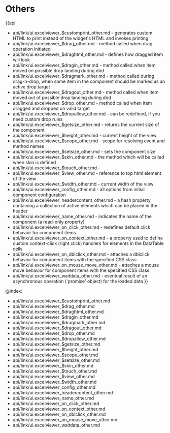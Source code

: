 Others
=======

{{api
- api/link/ui.excelviewer_$customprint_other.md - generates custom HTML to print instead of the widget's HTML and invokes printing
- api/link/ui.excelviewer_$drag_other.md - method called when drag operation initiated
- api/link/ui.excelviewer_$draghtml_other.md - defines how dragged item will look
- api/link/ui.excelviewer_$dragin_other.md - method called when item moved on possible drop landing during dnd
- api/link/ui.excelviewer_$dragmark_other.md - method called during drag-n-drop, when some item in the component should be marked as an active drop target
- api/link/ui.excelviewer_$dragout_other.md - method called when item moved out of possible drop landing during dnd
- api/link/ui.excelviewer_$drop_other.md - method called when item dragged and dropped on valid target
- api/link/ui.excelviewer_$dropallow_other.md - can be redefined, if you need custom drop rules
- api/link/ui.excelviewer_$getsize_other.md - returns the current size of the component
- api/link/ui.excelviewer_$height_other.md - current height of the view
- api/link/ui.excelviewer_$scope_other.md - scope for resolving event and method names
- api/link/ui.excelviewer_$setsize_other.md - sets the component size
- api/link/ui.excelviewer_$skin_other.md - the method which will be called when skin is defined
- api/link/ui.excelviewer_$touch_other.md - 
- api/link/ui.excelviewer_$view_other.md - reference to top html element of the view
- api/link/ui.excelviewer_$width_other.md - current width of the view
- api/link/ui.excelviewer_config_other.md - all options from initial component configuration
- api/link/ui.excelviewer_headercontent_other.md - a hash property containing a collection of active elements which can be placed in the header
- api/link/ui.excelviewer_name_other.md - indicates the name of the component (a read-only property)
- api/link/ui.excelviewer_on_click_other.md - redefines default click behavior for component items.
- api/link/ui.excelviewer_on_context_other.md - a property used to define custom context-click (right click) handlers for elements in the DataTable cells<br>
- api/link/ui.excelviewer_on_dblclick_other.md - attaches a dblclick behavior for component items with the specified CSS class
- api/link/ui.excelviewer_on_mouse_move_other.md - attaches a mouse move behavior for component items with the specified CSS class
- api/link/ui.excelviewer_waitdata_other.md - eventual result of an asynchronous operation ('promise' object) for the loaded data
}}

@index:
- api/link/ui.excelviewer_$customprint_other.md
- api/link/ui.excelviewer_$drag_other.md
- api/link/ui.excelviewer_$draghtml_other.md
- api/link/ui.excelviewer_$dragin_other.md
- api/link/ui.excelviewer_$dragmark_other.md
- api/link/ui.excelviewer_$dragout_other.md
- api/link/ui.excelviewer_$drop_other.md
- api/link/ui.excelviewer_$dropallow_other.md
- api/link/ui.excelviewer_$getsize_other.md
- api/link/ui.excelviewer_$height_other.md
- api/link/ui.excelviewer_$scope_other.md
- api/link/ui.excelviewer_$setsize_other.md
- api/link/ui.excelviewer_$skin_other.md
- api/link/ui.excelviewer_$touch_other.md
- api/link/ui.excelviewer_$view_other.md
- api/link/ui.excelviewer_$width_other.md
- api/link/ui.excelviewer_config_other.md
- api/link/ui.excelviewer_headercontent_other.md
- api/link/ui.excelviewer_name_other.md
- api/link/ui.excelviewer_on_click_other.md
- api/link/ui.excelviewer_on_context_other.md
- api/link/ui.excelviewer_on_dblclick_other.md
- api/link/ui.excelviewer_on_mouse_move_other.md
- api/link/ui.excelviewer_waitdata_other.md


